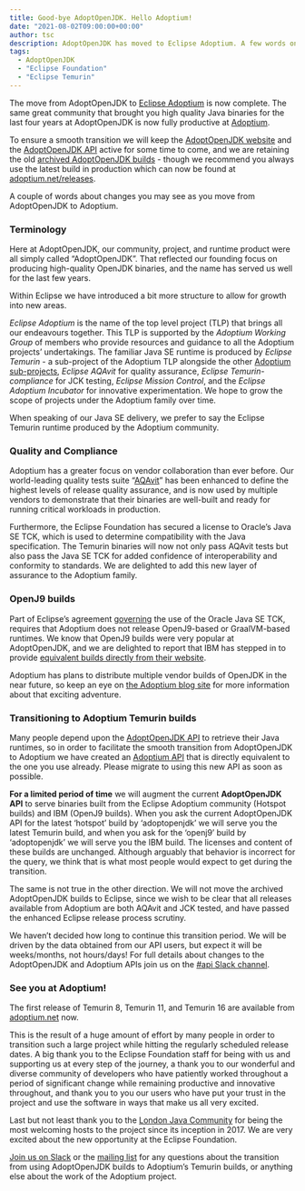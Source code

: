 ```yaml
---
title: Good-bye AdoptOpenJDK. Hello Adoptium!
date: "2021-08-02T09:00:00+00:00"
author: tsc
description: AdoptOpenJDK has moved to Eclipse Adoptium. A few words on how we are supporting the transition to Eclipse Temurin.
tags:
  - AdoptOpenJDK
  - "Eclipse Foundation"
  - "Eclipse Temurin"
---
```


The move from AdoptOpenJDK to [Eclipse Adoptium](https://projects.eclipse.org/projects/adoptium) is now complete.  The same great community that brought you high quality Java binaries for the last four years at AdoptOpenJDK is now fully productive at [Adoptium](https://github.com/adoptium).

To ensure a smooth transition we will keep the [AdoptOpenJDK website](https://www.adoptopenjdk.net) and the [AdoptOpenJDK API](https://api.adoptopenjdk.net/q/swagger-ui/) active for some time to come, and we are retaining the old [archived AdoptOpenJDK builds](https://adoptopenjdk.net/archive.html) - though we recommend you always use the latest build in production which can now be found at [adoptium.net/releases](https://adoptium.net/temurin/releases).

A couple of words about changes you may see as you move from AdoptOpenJDK to Adoptium.

### Terminology

Here at AdoptOpenJDK, our community, project, and runtime product were all simply called “AdoptOpenJDK”. That reflected our founding focus on producing high-quality OpenJDK binaries, and the name has served us well for the last few years.

Within Eclipse we have introduced a bit more structure to allow for growth into new areas.

_Eclipse Adoptium_ is the name of the top level project (TLP) that brings all our endeavours together. This TLP is supported by the _Adoptium Working Group_ of members who provide resources and guidance to all the Adoptium projects’ undertakings. The familiar Java SE runtime is produced by _Eclipse Temurin_ - a sub-project of the Adoptium TLP alongside the other [Adoptium sub-projects](https://projects.eclipse.org/list-of-projects?combine=adoptium&field_project_techology_types_tid=All&field_state_value_2=All), _Eclipse AQAvit_ for quality assurance, _Eclipse Temurin-compliance_ for JCK testing, _Eclipse Mission Control_, and the _Eclipse Adoptium Incubator_ for innovative experimentation. We hope to grow the scope of projects under the Adoptium family over time.

When speaking of our Java SE delivery, we prefer to say the Eclipse Temurin runtime produced by the Adoptium community.

### Quality and Compliance

Adoptium has a greater focus on vendor collaboration than ever before. Our world-leading quality tests suite “[AQAvit](https://projects.eclipse.org/projects/adoptium.aqavit)” has been enhanced to define the highest levels of release quality assurance, and is now used by multiple vendors to demonstrate that their binaries are well-built and ready for running critical workloads in production.

Furthermore, the Eclipse Foundation has secured a license to Oracle’s Java SE TCK, which is used to determine compatibility with the Java specification. The Temurin binaries will now not only pass AQAvit tests but also pass the Java SE TCK for added confidence of interoperability and conformity to standards. We are delighted to add this new layer of assurance to the Adoptium family.

### OpenJ9 builds

Part of Eclipse’s agreement [governing](https://projects.eclipse.org/projects/adoptium/governance) the use of the Oracle Java SE TCK, requires that Adoptium does not release OpenJ9-based or GraalVM-based runtimes. We know that OpenJ9 builds were very popular at AdoptOpenJDK, and we are delighted to report that IBM has stepped in to provide [equivalent builds directly from their website](https://ibm.com/semeru-runtimes).

Adoptium has plans to distribute multiple vendor builds of OpenJDK in the near future, so keep an eye on [the Adoptium blog site](https://blog.adoptium.net/) for more information about that exciting adventure.

### Transitioning to Adoptium Temurin builds

Many people depend upon the [AdoptOpenJDK API](https://api.adoptopenjdk.net/) to retrieve their Java runtimes, so in order to facilitate the smooth transition from AdoptOpenJDK to Adoptium we have created an [Adoptium API](https://api.adoptium.net/) that is directly equivalent to the one you use already. Please migrate to using this new API as soon as possible.

**For a limited period of time** we will augment the current **AdoptOpenJDK API** to serve binaries built from the Eclipse Adoptium community (Hotspot builds) and IBM (OpenJ9 builds). When you ask the current AdoptOpenJDK API for the latest ‘hotspot’ build by ‘adoptopenjdk’ we will serve you the latest Temurin build, and when you ask for the ‘openj9’ build by ‘adoptopenjdk’ we will serve you the IBM build. The licenses and content of these builds are unchanged. Although arguably that behavior is incorrect for the query, we think that is what most people would expect to get during the transition.

The same is not true in the other direction. We will not move the archived AdoptOpenJDK builds to Eclipse, since we wish to be clear that all releases available from Adoptium are both AQAvit and JCK tested, and have passed the enhanced Eclipse release process scrutiny.

We haven’t decided how long to continue this transition period. We will be driven by the data obtained from our API users, but expect it will be weeks/months, not hours/days!  For full details about changes to the AdoptOpenJDK and Adoptium APIs join us on the [#api Slack channel](https://adoptium.slack.com/archives/CFUJV9XV0).

### See you at Adoptium!

The first release of Temurin 8, Temurin 11, and Temurin 16 are available from [adoptium.net](https://adoptium.net/releases.html) now.

This is the result of a huge amount of effort by many people in order to transition such a large project while hitting the regularly scheduled release dates. A big thank you to the Eclipse Foundation staff for being with us and supporting us at every step of the journey, a thank you to our wonderful and diverse community of developers who have patiently worked throughout a period of significant change while remaining productive and innovative throughout, and thank you to you our users who have put your trust in the project and use the software in ways that make us all very excited.

Last but not least thank you to the [London Java Community](https://londonjavacommunity.co.uk/) for being the most welcoming hosts to the project since its inception in 2017. We are very excited about the new opportunity at the Eclipse Foundation.

[Join us on Slack](https://adoptium.net/slack.html) or the [mailing list](mailto:temurin-dev@eclipse.org) for any questions about the transition from using AdoptOpenJDK builds to Adoptium’s Temurin builds, or anything else about the work of the Adoptium project.
